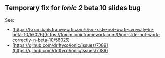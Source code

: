 ## Temporary fix for *Ionic 2* beta.10 slides bug

See:

- [https://forum.ionicframework.com/t/ion-slide-not-work-correctly-in-beta-10/56026](https://forum.ionicframework.com/t/ion-slide-not-work-correctly-in-beta-10/56026) 
- [https://github.com/driftyco/ionic/issues/7089](https://github.com/driftyco/ionic/issues/7089) 